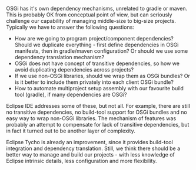 OSGi has it's own dependency mechanisms, unrelated to gradle or maven. This is probably OK from conceptual point of view, but can seriously challenge our capability of managing middle-size to big-size projects. Typically we have to answer the following questions:
- How are we going to program project/component dependencies? Should we duplicate everything - first define dependencies in OSGi manifests, then in gradle/maven configuration? Or should we use some dependency translation mechanism?
- OSGi does not have concept of transitive dependencies, so how we avoid duplicating dependencies across projects?
- If we use non-OSGi libraries, should we wrap them as OSGi bundles? Or is it better to include them privately into each client OSGi bundle?
- How to automate multiproject setup assembly with our favourite build tool (gradle), if many dependencies are OSGi?

Eclipse IDE addresses some of these, but not all. For example, there are still no transitive dependencies, no build-tool support for OSGi bundles and no easy way to wrap non-OSGi libraries. The mechanism of features was probably an attempt to compensate for lack of transitive dependencies, but in fact it turned out to be another layer of complexity. 

Eclipse Tycho is already an improvement, since it provides build-tool integration and dependency translation. Still, we think there should be a better way to manage and build our projects - with less knowledge of Eclipse intrinsic details, less configuration and more flexibility.

